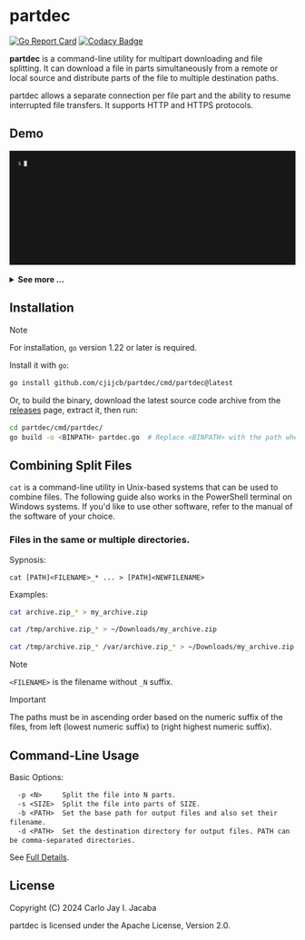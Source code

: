 # partdec
[![Go Report Card](https://goreportcard.com/badge/github.com/cjijcb/partdec)](https://goreportcard.com/report/github.com/cjijcb/partdec)
[![Codacy Badge](https://app.codacy.com/project/badge/Grade/af4b1b130f194d6caa0edeb4cce4d342)](https://app.codacy.com/gh/cjijcb/partdec/dashboard?utm_source=gh&utm_medium=referral&utm_content=&utm_campaign=Badge_grade)

**partdec** is a command-line utility for multipart downloading and file splitting. It can download a file in parts simultaneously from a remote or local source and distribute parts of the file to multiple destination paths.

partdec allows a separate connection per file part and the ability to resume interrupted file transfers.
It supports HTTP and HTTPS protocols.


## Demo
![0-demo](https://github.com/cjijcb/partdec/blob/master/assets/0-demo.gif) 

<details>
<summary><strong>See more ...</strong></summary>
<img src="https://github.com/cjijcb/partdec/blob/master/assets/1-demo.gif">
<img src="https://github.com/cjijcb/partdec/blob/master/assets/2-demo.gif"> 
</details>


## Installation

> [!NOTE]
> For installation, `go` version 1.22 or later is required.

Install it with `go`:
```bash
go install github.com/cjijcb/partdec/cmd/partdec@latest
```

Or, to build the binary, download the latest source code archive from the [releases](https://github.com/cjijcb/partdec/releases) page,
extract it, then run:
```bash
cd partdec/cmd/partdec/
go build -o <BINPATH> partdec.go  # Replace <BINPATH> with the path where the binary file should go
```



## Combining Split Files

`cat` is a command-line utility in Unix-based systems that can be used to combine files. The
following guide also works in the PowerShell terminal on Windows systems. If you'd like to
use other software, refer to the manual of the software of your choice.

### Files in the same or multiple directories.

Sypnosis:
```
cat [PATH]<FILENAME>_* ... > [PATH]<NEWFILENAME>
```
Examples:
```bash
cat archive.zip_* > my_archive.zip
```
```bash
cat /tmp/archive.zip_* > ~/Downloads/my_archive.zip
```
```bash
cat /tmp/archive.zip_* /var/archive.zip_* > ~/Downloads/my_archive.zip
```
> [!NOTE]
> `<FILENAME>` is the filename without `_N` suffix. 

> [!IMPORTANT] 
>The paths must be in ascending order based on the numeric suffix of the files,
>from left (lowest numeric suffix) to (right highest numeric suffix).

## Command-Line Usage

Basic Options:
```
  -p <N>     Split the file into N parts.
  -s <SIZE>  Split the file into parts of SIZE.
  -b <PATH>  Set the base path for output files and also set their filename.
  -d <PATH>  Set the destination directory for output files. PATH can be comma-separated directories.
```
See [Full Details](https://github.com/cjijcb/partdec/wiki/Command%E2%80%90Line-Usage).

## License
Copyright (C) 2024 Carlo Jay I. Jacaba

partdec is licensed under the Apache License, Version 2.0.
